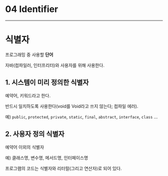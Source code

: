 # 04 Identifier

---

# 식별자

프로그래밍 중 사용할 **단어**

자바(컴파일러, 인터프리터)와 사용자를 위해 사용한다.

## 1. 시스템이 미리 정의한 식별자

예약어, 키워드라고 한다.

반드시 일치하도록 사용한다(void를 Void라고 쓰지 않는다; 컴파일 에러).

예) `public`, `protected`, `private`, `static`, `final`, `abstract`, `interface`, `class` …

## 2. 사용자 정의 식별자

예약어 이외의 식별자

예) 클래스명, 변수명, 메서드명, 인터페이스명

프로그램의 코드는 식별자와 리터럴(그리고 연산자)로 되어 있다.
